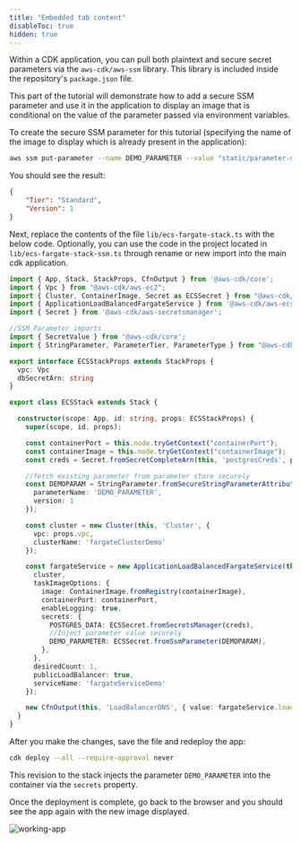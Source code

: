 ```yaml
---
title: "Embedded tab content"
disableToc: true
hidden: true
---
```


Within a CDK application, you can pull both plaintext and secure secret parameters via the `aws-cdk/aws-ssm` library.  This library is included inside the repository's `package.json` file.

This part of the tutorial will demonstrate how to add a secure SSM parameter and use it in the application to display an image that is conditional on the value of the parameter passed via environment variables. 

To create the secure SSM parameter for this tutorial (specifying the name of the image to display which is already present in the application):

```bash
aws ssm put-parameter --name DEMO_PARAMETER --value "static/parameter-diagram.png" --type SecureString
```

You should see the result:

```json
{
    "Tier": "Standard", 
    "Version": 1
}
```

Next, replace the contents of the file `lib/ecs-fargate-stack.ts` with the below code.   Optionally, you can use the code in the project located in `lib/ecs-fargate-stack-ssm.ts` through rename or new import into the main cdk application.

```typescript
import { App, Stack, StackProps, CfnOutput } from '@aws-cdk/core';
import { Vpc } from "@aws-cdk/aws-ec2";
import { Cluster, ContainerImage, Secret as ECSSecret } from "@aws-cdk/aws-ecs";
import { ApplicationLoadBalancedFargateService } from '@aws-cdk/aws-ecs-patterns';
import { Secret } from '@aws-cdk/aws-secretsmanager';

//SSM Parameter imports
import { SecretValue } from '@aws-cdk/core';
import { StringParameter, ParameterTier, ParameterType } from "@aws-cdk/aws-ssm";

export interface ECSStackProps extends StackProps {
  vpc: Vpc
  dbSecretArn: string
}

export class ECSStack extends Stack {

  constructor(scope: App, id: string, props: ECSStackProps) {
    super(scope, id, props);

    const containerPort = this.node.tryGetContext("containerPort");
    const containerImage = this.node.tryGetContext("containerImage");
    const creds = Secret.fromSecretCompleteArn(this, 'postgresCreds', props.dbSecretArn);

    //fetch existing parameter from parameter store securely
    const DEMOPARAM = StringParameter.fromSecureStringParameterAttributes(this, 'demo_param', {
      parameterName: 'DEMO_PARAMETER',
      version: 1
    });

    const cluster = new Cluster(this, 'Cluster', {
      vpc: props.vpc,
      clusterName: 'fargateClusterDemo'
    });

    const fargateService = new ApplicationLoadBalancedFargateService(this, "fargateService", {
      cluster,
      taskImageOptions: {
        image: ContainerImage.fromRegistry(containerImage),
        containerPort: containerPort,
        enableLogging: true,
        secrets: {
          POSTGRES_DATA: ECSSecret.fromSecretsManager(creds),
          //Inject parameter value securely
          DEMO_PARAMETER: ECSSecret.fromSsmParameter(DEMOPARAM),
        },
      },
      desiredCount: 1,
      publicLoadBalancer: true,
      serviceName: 'fargateServiceDemo'
    });

    new CfnOutput(this, 'LoadBalancerDNS', { value: fargateService.loadBalancer.loadBalancerDnsName });
  }
}
```

After you make the changes, save the file and redeploy the app:

```bash
cdk deploy --all --require-approval never
```

This revision to the stack injects the parameter `DEMO_PARAMETER` into the container via the `secrets` property.

Once the deployment is complete, go back to the browser and you should see the app again with the new image displayed. 

![working-app](/images/secrets-parameter-store-working.png)